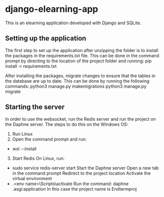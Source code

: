 # django-elearning-app
This is an elearning application developed with Django and SQLite.

## Setting up the application
The first step to set up the application after unzipping the folder is to install the packages in the requirements.txt file. This can be done in the command prompt by directing to the location of the project folder and running:
pip install -r requirements.txt

After installing the packages, migrate changes to ensure that the tables in the database are up to date.
This can be done by running the following commands:
python3 manage.py makemigrations
python3 manage.py migrate

## Starting the server
In order to use the websocket, run the Redis server and run the project on the Daphne server.
The steps to do this on the Windows OS:
1. Run Linux
2. Open the command prompt and run:
- wsl --install
3. Start Redis
On Linux, run:
- sudo service redis-server start
Start the Daphne server
Open a new tab in the command prompt
Redirect to the project location
Activate the virtual environment
- .\<env name>\Scripts\activate
Run the command:
daphne <project name>.asgi:application
In this case the project name is Endtermproj
